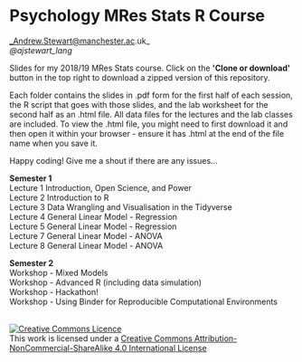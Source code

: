 # Psychology MRes Stats R Course
_Andrew.Stewart@manchester.ac.uk_ <br>
_@ajstewart_lang_

Slides for my 2018/19 MRes Stats course.  Click on the __'Clone or download'__ button in the top right to download a zipped version of this repository.

Each folder contains the slides in .pdf form for the first half of each session, the R script that goes with those slides, and the lab worksheet for the second half as an .html file.  All data files for the lectures and the lab classes are included.  To view the .html file, you might need to first download it and then open it within your browser - ensure it has .html at the end of the file name when you save it. 

Happy coding!  Give me a shout if there are any issues...

__Semester 1__<br>
Lecture 1	Introduction, Open Science, and Power<br>
Lecture 2	Introduction to R<br>
Lecture 3	Data Wrangling and Visualisation in the Tidyverse<br>
Lecture 4	General Linear Model - Regression<br>
Lecture 5	General Linear Model - Regression<br>
Lecture 7	General Linear Model - ANOVA<br>
Lecture 8	General Linear Model - ANOVA<br>

__Semester 2__<br>
Workshop - Mixed Models<br>
Workshop - Advanced R (including data simulation)<br>
Workshop - Hackathon!<br> 
Workshop - Using Binder for Reproducible Computational Environments<br>
<br>

<a rel="license" href="http://creativecommons.org/licenses/by-nc-sa/4.0/"><img alt="Creative Commons Licence" style="border-width:0" src="https://i.creativecommons.org/l/by-nc-sa/4.0/88x31.png" /></a><br />This work is licensed under a <a rel="license" href="http://creativecommons.org/licenses/by-nc-sa/4.0/">Creative Commons Attribution-NonCommercial-ShareAlike 4.0 International License</a>

